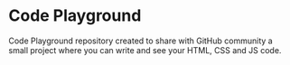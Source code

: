 # Code Playground
Code Playground repository created to share with GitHub community a small project where you can write and see your HTML, CSS and JS code.